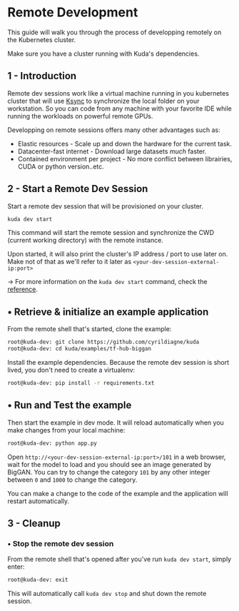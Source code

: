 # Remote Development

This guide will walk you through the process of developping remotely on the Kubernetes cluster.

Make sure you have a cluster running with Kuda's dependencies.

## 1 - Introduction

Remote dev sessions work like a virtual machine running in you kubernetes cluster that will use [Ksync](https://github.com/vapor-ware/ksync/) to synchronize the local folder on your workstation. So you can code from any machine with your favorite IDE while running the workloads on powerful remote GPUs.

Developping on remote sessions offers many other advantages such as:

- Elastic resources - Scale up and down the hardware for the current task.
- Datacenter-fast internet - Download large datasets _much_ faster.
- Contained environment per project - No more conflict between librairies, CUDA or python version..etc.

## 2 - Start a Remote Dev Session

Start a remote dev session that will be provisioned on your cluster.

```bash
kuda dev start
```

This command will start the remote session and synchronize the CWD \(current working directory\) with the remote instance.

Upon started, it will also print the cluster's IP address / port to use later on. Make not of that as we'll refer to it later as `<your-dev-session-external-ip:port>`

→ For more information on the `kuda dev start` command, check the [reference](https://docs.kuda.dev/kuda/cli#dev).

## • Retrieve & initialize an example application

From the remote shell that's started, clone the example:

```bash
root@kuda-dev: git clone https://github.com/cyrildiagne/kuda
root@kuda-dev: cd kuda/examples/tf-hub-biggan
```

Install the example dependencies. Because the remote dev session is short lived, you don't need to create a virtualenv:

```bash
root@kuda-dev: pip install -r requirements.txt
```

## • Run and Test the example

Then start the example in dev mode. It will reload automatically when you make changes from your local machine:

```bash
root@kuda-dev: python app.py
```

Open `http://<your-dev-session-external-ip:port>/101` in a web browser, wait for the model to load and you should see an image generated by BigGAN. You can try to change the category `101` by any other integer between `0` and `1000` to change the category.

You can make a change to the code of the example and the application will restart automatically.

## 3 - Cleanup

### • Stop the remote dev session

From the remote shell that's opened after you've run `kuda dev start`, simply enter:

```bash
root@kuda-dev: exit
```

This will automatically call `kuda dev stop` and shut down the remote session.

